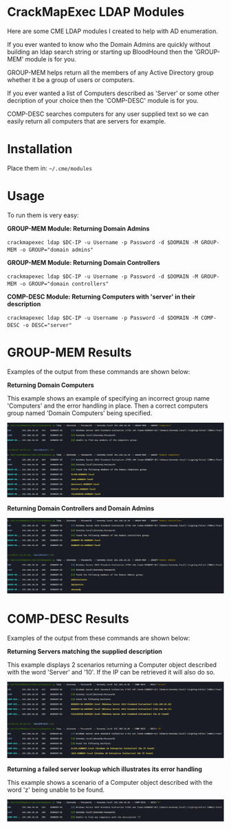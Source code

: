 # CrackMapExec LDAP Modules
Here are some CME LDAP modules I created to help with AD enumeration. 

If you ever wanted to know who the Domain Admins are quickly without building an ldap search string or starting up BloodHound then the 'GROUP-MEM' module is for you. 

GROUP-MEM helps return all the members of any Active Directory group whether it be a group of users or computers. 

If you ever wanted a list of Computers described as 'Server' or some other decription of your choice then the 'COMP-DESC' module is for you. 

COMP-DESC searches computers for any user supplied text so we can easily return all computers that are servers for example. 

# Installation

Place them in: `~/.cme/modules`

# Usage

To run them is very easy:

**GROUP-MEM Module: Returning Domain Admins**

`crackmapexec ldap $DC-IP -u Username -p Password -d $DOMAIN -M GROUP-MEM -o GROUP="domain admins"`

**GROUP-MEM Module:  Returning Domain Controllers**

`crackmapexec ldap $DC-IP -u Username -p Password -d $DOMAIN -M GROUP-MEM -o GROUP="domain controllers"`

**COMP-DESC Module: Returning Computers with 'server' in their description**

`crackmapexec ldap $DC-IP -u Username -p Password -d $DOMAIN -M COMP-DESC -o DESC="server"`

# GROUP-MEM Results

Examples of the output from these commands are shown below:

**Returning Domain Computers**

This example shows an example of specifying an incorrect group name 'Computers' and the error handling in place. 
Then a correct computers group named 'Domain Computers' being specified.

<img alt="da" src="/images/COMPUTERS.jpg"/>

**Returning Domain Controllers and Domain Admins**

<img alt="da" src="/images/DCDA.jpg"/>


# COMP-DESC Results 

Examples of the output from these commands are shown below:

**Returning Servers matching the supplied description**

This example displays 2 scenarios returning a Computer object described with the word 'Server' and '10'. 
If the IP can be retrieved it will also do so.

<img alt="da" src="/images/COMP-DESC.jpg"/>

**Returning a failed server lookup which illustrates its error handling**

This example shows a scenario of a Computer object described with the word 'z' being unable to be found. 

<img alt="da" src="/images/COMP-DESC-FAIL.jpg"/>
